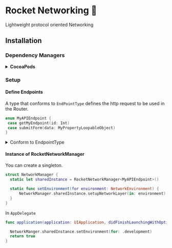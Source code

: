 
# Rocket Networking 🚀
Lightweight protocol oriented Networking

## Installation

### Dependency Managers

<details>
<summary><strong>CocoaPods</strong></summary>

[CocoaPods](http://cocoapods.org) is a dependency manager for Cocoa projects. You can install it with the following command:

```bash
$ gem install cocoapods
```

To integrate RocketNetworking into your Xcode project using CocoaPods, specify it in your `Podfile`:

```ruby
source 'https://github.com/CocoaPods/Specs.git'
platform :ios, '10.0'
use_frameworks!
pod 'RocketNetworking'
```

Then, run the following command:

```bash
$ pod install
```
</details>

### Setup

#### Define Endpoints
A type that conforms to `EndPointType` defines the http request to be used in the Router.

```swift
enum MyAPIEndpoint {
 case getMyEndpoint(id: Int)
 case submitForm(data: MyPropertyLoopableObject)
}
```

<details>
<summary>Conform to EndpointType</summary>

```swift
extension MyAPIEndpoint: EndPointType {

  var environmentBaseURL: String {
      return "http://stg.schoolconnected.net/api"
  }

  var baseURL: URL {
      guard let url = URL(string: environmentBaseURL) else { fatalError("base url could not be config") }
      return url
  }

  var path: String {
      switch self {
      case .getMyEndpoint(id: let id):
          return "/user/info/\(id)"
      case .submitForm:
          return "/message/"
      }
  }

  var httpMethod: HTTPMethod {
      switch self {
      case .getMyEndpoint: return .get
      case .submitForm: return .post
      }
  }

  var task: HTTPTask {
      switch self {
      case .getMyEndpoint(let data):
          return .requestParameters(bodyParameters: data, urlParameters: nil)
      default:
          return .request
      }
  }

  var headers: HTTPHeaders? {
      switch self {
      case .getMyEndpoint:
          return ["hello": "world"]
      default:
          return nil
      }
  }
}
```
</details>

#### Instance of RocketNetworkManager
You can create a singleton.
```swift
struct NetworkManager {
  static let sharedInstance = RocketNetworkManager<MyAPIEndpoint>()

  static func setEnvironment(for environment: NetworkEnvironment) {
      NetworkManager.sharedInstance.setupNetworkLayer(in: environment)
  }
}
```
In `AppDelegate`
```swift
func application(application: UIApplication, didFinishLaunchingWithOptions launchOptions: [NSObject: AnyObject]?) -> Bool {

  NetworkManger.sharedInstance.setEnvironment(for: .development)
  return true
}
```
